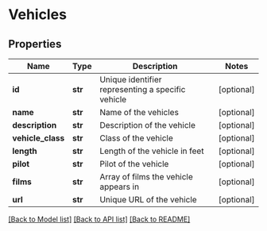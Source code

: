# Vehicles

## Properties
Name | Type | Description | Notes
------------ | ------------- | ------------- | -------------
**id** | **str** | Unique identifier representing a specific vehicle | [optional] 
**name** | **str** | Name of the vehicles | [optional] 
**description** | **str** | Description of the vehicle | [optional] 
**vehicle_class** | **str** | Class of the vehicle | [optional] 
**length** | **str** | Length of the vehicle in feet | [optional] 
**pilot** | **str** | Pilot of the vehicle | [optional] 
**films** | **str** | Array of films the vehicle appears in | [optional] 
**url** | **str** | Unique URL of the vehicle | [optional] 

[[Back to Model list]](../README.md#documentation-for-models) [[Back to API list]](../README.md#documentation-for-api-endpoints) [[Back to README]](../README.md)


